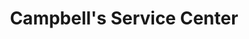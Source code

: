 ---
title: "Campbell's Service Center"
url: /millinocket/campbells-service-center/
shop: Autowerkstatt
---